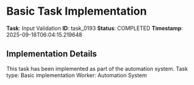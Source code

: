 # Basic Task Implementation

**Task**: Input Validation
**ID**: task_0193
**Status**: COMPLETED
**Timestamp**: 2025-09-18T06:04:15.219648

## Implementation Details

This task has been implemented as part of the automation system.
Task type: Basic implementation
Worker: Automation System
